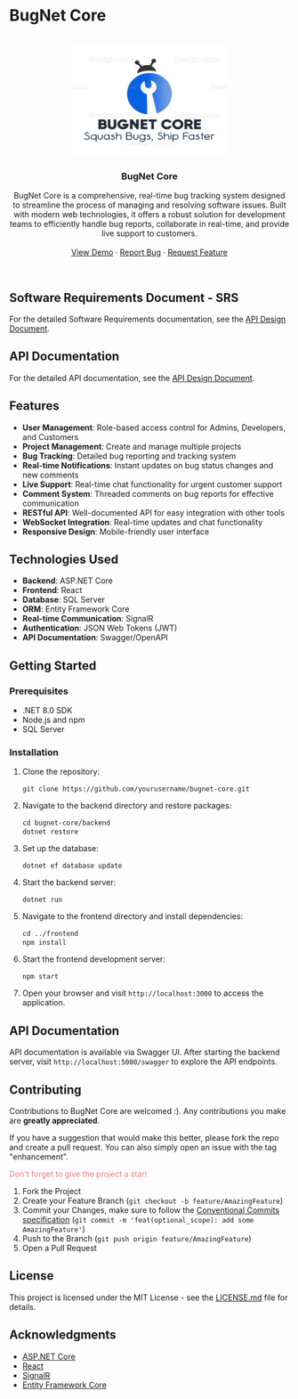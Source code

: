 # BugNet Core


<br/>
<div align="center">
  <a href="https://github.com/AhmedYassinH/BugNet-Core">
    <img src="./BugNet.png" alt="Logo" width="280" height="200">
  </a>

  <h3 align="center">BugNet Core</h3>

  <p align="center">
    BugNet Core is a comprehensive, real-time bug tracking system designed to streamline the process of managing and resolving software issues. Built with modern web technologies, it offers a robust solution for development teams to efficiently handle bug reports, collaborate in real-time, and provide live support to customers.
    <br />
    <br />
    <a href="https://ahmedyassin.dev/">View Demo</a>
    ·
    <a href="https://github.com/AhmedYassinH/BugNet-Core/issues/new?labels=bug&template=bug-report---.md">Report Bug</a>
    ·
    <a href="https://github.com/AhmedYassinH/BugNet-Core/issues/new?labels=enhancement&template=feature-request---.md">Request Feature</a>
  </p>
    <br />
</div>


## Software Requirements Document - SRS

For the detailed Software Requirements documentation, see the [API Design Document](./docs/Software%20Requirements%20Specifications%20Doc%20-%20BugNet%20Core.md).

## API Documentation

For the detailed API documentation, see the [API Design Document](./docs/API%20Design%20Document.md).

## Features

- **User Management**: Role-based access control for Admins, Developers, and Customers
- **Project Management**: Create and manage multiple projects
- **Bug Tracking**: Detailed bug reporting and tracking system
- **Real-time Notifications**: Instant updates on bug status changes and new comments
- **Live Support**: Real-time chat functionality for urgent customer support
- **Comment System**: Threaded comments on bug reports for effective communication
- **RESTful API**: Well-documented API for easy integration with other tools
- **WebSocket Integration**: Real-time updates and chat functionality
- **Responsive Design**: Mobile-friendly user interface

## Technologies Used

- **Backend**: ASP.NET Core
- **Frontend**: React
- **Database**: SQL Server
- **ORM**: Entity Framework Core
- **Real-time Communication**: SignalR
- **Authentication**: JSON Web Tokens (JWT)
- **API Documentation**: Swagger/OpenAPI

## Getting Started

### Prerequisites

- .NET 8.0 SDK
- Node.js and npm
- SQL Server

### Installation

1. Clone the repository:
   ```
   git clone https://github.com/yourusername/bugnet-core.git
   ```

2. Navigate to the backend directory and restore packages:
   ```
   cd bugnet-core/backend
   dotnet restore
   ```

3. Set up the database:
   ```
   dotnet ef database update
   ```

4. Start the backend server:
   ```
   dotnet run
   ```

5. Navigate to the frontend directory and install dependencies:
   ```
   cd ../frontend
   npm install
   ```

6. Start the frontend development server:
   ```
   npm start
   ```

7. Open your browser and visit `http://localhost:3000` to access the application.

## API Documentation

API documentation is available via Swagger UI. After starting the backend server, visit `http://localhost:5000/swagger` to explore the API endpoints.

## Contributing

Contributions to BugNet Core are welcomed :). Any contributions you make are **greatly appreciated**.

If you have a suggestion that would make this better, please fork the repo and create a pull request. You can also simply open an issue with the tag "enhancement".

<span style="color:rgb(243, 123, 132)">Don't forget to give the project a star!</span>

1. Fork the Project
2. Create your Feature Branch (`git checkout -b feature/AmazingFeature`)
3. Commit your Changes, make sure to follow the [Conventional Commits specification](https://www.conventionalcommits.org/en/v1.0.0/) (`git commit -m 'feat(optional_scope): add some AmazingFeature'`)
4. Push to the Branch (`git push origin feature/AmazingFeature`)
5. Open a Pull Request

## License

This project is licensed under the MIT License - see the [LICENSE.md](LICENSE.md) file for details.

## Acknowledgments

- [ASP.NET Core](https://docs.microsoft.com/en-us/aspnet/core/)
- [React](https://reactjs.org/)
- [SignalR](https://docs.microsoft.com/en-us/aspnet/core/signalr/introduction)
- [Entity Framework Core](https://docs.microsoft.com/en-us/ef/core/)